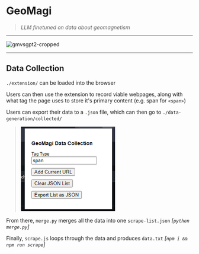 # GeoMagi

> *LLM finetuned on data about geomagnetism*

---

![gmvsgpt2-cropped](https://user-images.githubusercontent.com/67112172/234118695-aa479468-1e3a-461b-b8f4-9c16c853ee02.gif)

---

## Data Collection

`./extension/` can be loaded into the browser

Users can then use the extension to record viable webpages, along with what tag the page uses to store it's primary content (e.g. span for `<span>`)

Users can export their data to a `.json` file, which can then go to `./data-generation/collected/`

> ![](assets/geomagi-sample.png)

From there, `merge.py` merges all the data into one `scrape-list.json` *[`python merge.py`]*

Finally, `scrape.js` loops through the data and produces `data.txt` *[`npm i && npm run scrape`]*
